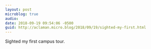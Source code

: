 ```yaml
---
layout: post
microblog: true
audio: 
date: 2018-09-19 09:54:06 -0500
guid: http://aclaman.micro.blog/2018/09/19/sighted-my-first.html
---
```

Sighted my first campus tour.
